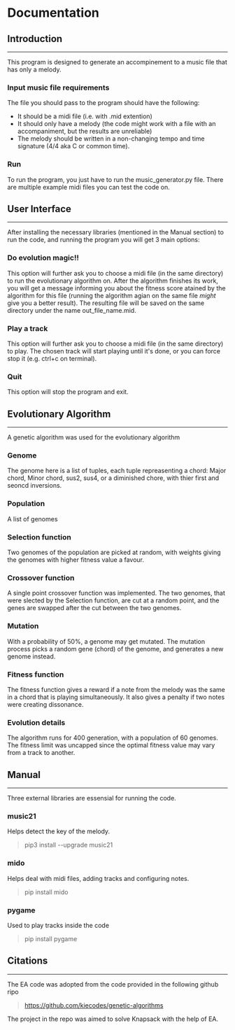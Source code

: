 # Documentation

## Introduction
---
This program is designed to generate an accompinement to a music file that has only a melody.

### Input music file requirements

The file you should pass to the program should have the following:
- It should be a midi file (i.e. with .mid extention)
- It should only have a melody (the code might work with a file with an accompaniment, but the results are unreliable)
- The melody should be written in a non-changing tempo and time signature (4/4 aka C or common time).

### Run

To run the program, you just have to run the music_generator.py file. There are multiple example midi files you can test the code on.

## User Interface
---
After installing the necessary libraries (mentioned in the Manual section) to run the code, and running the program you will get 3 main options:

### Do evolution magic!!

This option will further ask you to choose a midi file (in the same directory) to run the evolutionary algorithm on. After the algorithm finishes its work, you will get a message informing you about the fitness score atained by the algorithm for this file (running the algorithm agian on the same file *might* give you a better result). The resulting file will be saved on the same directory under the name out_file_name.mid.

### Play a track

This option will further ask you to choose a midi file (in the same directory) to play. The chosen track will start playing until it's done, or you can force stop it (e.g. ctrl+c on terminal).

### Quit

This option will stop the program and exit.

## Evolutionary Algorithm
---
A genetic algorithm was used for the evolutionary algorithm

### Genome

The genome here is a list of tuples, each tuple repreasenting a chord: Major chord, Minor chord, sus2, sus4, or a diminished chore, with thier first and seoncd inversions.

### Population

A list of genomes

### Selection function

Two genomes of the population are picked at random, with weights giving the genomes with higher fitness value a favour.

### Crossover function

A single point crossover function was implemented. The two genomes, that were slected by the Selection function, are cut at a random point, and the genes are swapped after the cut between the two genomes.

### Mutation

With a probability of 50%, a genome may get mutated. The mutation process picks a random gene (chord) of the genome, and generates a new genome instead.

### Fitness function

The fitness function gives a reward if a note from the melody was the same in a chord that is playing simultaneously. It also gives a penalty if two notes were creating dissonance.

### Evolution details

The algorithm runs for 400 generation, with a population of 60 genomes. The fitness limit was uncapped since the optimal fitness value may vary from a track to another.


## Manual
---
Three external libraries are essensial for running the code.

### music21

Helps detect the key of the melody.
>pip3 install --upgrade music21

### mido
Helps deal with midi files, adding tracks and configuring notes.
>pip install mido

### pygame
Used to play tracks inside the code
>pip install pygame
## Citations
---
The EA code was adopted from the code provided in the following github ripo
>https://github.com/kiecodes/genetic-algorithms

The project in the repo was aimed to solve Knapsack with the help of EA. 